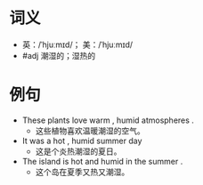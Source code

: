 # 词义
- 英：/ˈhjuːmɪd/； 美：/ˈhjuːmɪd/
- #adj 潮湿的；湿热的
# 例句
- These plants love warm , humid atmospheres .
	- 这些植物喜欢温暖潮湿的空气。
- It was a hot , humid summer day
	- 这是个炎热潮湿的夏日。
- The island is hot and humid in the summer .
	- 这个岛在夏季又热又潮湿。
